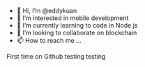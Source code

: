 - 👋 Hi, I’m @eddykuan
- 👀 I’m interested in mobile development
- 🌱 I’m currently learning to code in Node.js
- 💞️ I’m looking to collaborate on blockchain
- 📫 How to reach me ...

<!---
eddykuan/eddykuan is a ✨ special ✨ repository because its `README.md` (this file) appears on your GitHub profile.
You can click the Preview link to take a look at your changes.
--->
First time on Github testing testing
